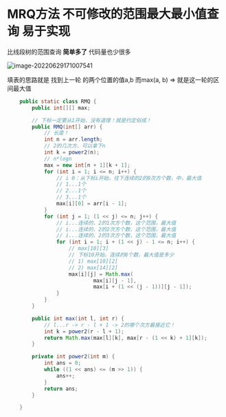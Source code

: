 # MRQ方法 不可修改的范围最大最小值查询 易于实现

比线段树的范围查询 **简单多了** 代码量也少很多

![image-20220629171007541](https://s2.loli.net/2022/06/29/g6iDJpbVRfhYMyx.png)

填表的思路就是 找到上一轮 的两个位置的值a,b 而max(a, b) => 就是这一轮的区间最大值

```java
	public static class RMQ {
		public int[][] max;

		// 下标一定要从1开始，没有道理！就是约定俗成！
		public RMQ(int[] arr) {
			// 长度！
			int n = arr.length;
			// 2的几次方，可以拿下n
			int k = power2(n);
			// n*logn
			max = new int[n + 1][k + 1];
			for (int i = 1; i <= n; i++) {
				// i 0：从下标i开始，往下连续的2的0次方个数，中，最大值
				// 1...1个
				// 2...1个
				// 3...1个
				max[i][0] = arr[i - 1];
			}
			for (int j = 1; (1 << j) <= n; j++) {
				// i...连续的、2的1次方个数，这个范围，最大值
				// i...连续的、2的2次方个数，这个范围，最大值
				// i...连续的、2的3次方个数，这个范围，最大值
				for (int i = 1; i + (1 << j) - 1 <= n; i++) {
					// max[10][3]
					// 下标10开始，连续的8个数，最大值是多少
					// 1) max[10][2]
					// 2) max[14][2]
					max[i][j] = Math.max(
							max[i][j - 1], 
							max[i + (1 << (j - 1))][j - 1]);
				}
			}
		}

		public int max(int l, int r) {
			// l...r -> r - l + 1 -> 2的哪个次方最接近它！
			int k = power2(r - l + 1);
			return Math.max(max[l][k], max[r - (1 << k) + 1][k]);
		}

		private int power2(int m) {
			int ans = 0;
			while ((1 << ans) <= (m >> 1)) {
				ans++;
			}
			return ans;
		}

	}
```

